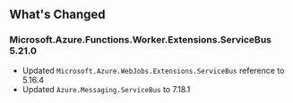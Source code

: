## What's Changed

<!-- Please add your release notes in the following format:
- My change description (#PR/#issue)
-->

### Microsoft.Azure.Functions.Worker.Extensions.ServiceBus 5.21.0

- Updated `Microsoft.Azure.WebJobs.Extensions.ServiceBus` reference to 5.16.4
- Updated `Azure.Messaging.ServiceBus` to 7.18.1